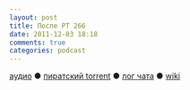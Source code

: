 ```yaml
---
layout: post
title: После РТ 266
date: 2011-12-03 18:18
comments: true
categories: podcast
---
```

[аудио](http://cdn.radio-t.com/rt266post.mp3) ● [пиратский torrent](http://pirates.radio-t.com/torrents/rt266post.mp3.torrent) ● [лог чата](http://chat.radio-t.com/logs/radio-t-266.html) ● [wiki](http://wiki.radio-t.com/%D0%9F%D0%BE%D1%81%D0%BB%D0%B5_%D0%A0%D0%A2_266)<audio src="http://cdn.radio-t.com/rt266post.mp3" preload="none">
